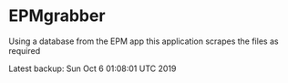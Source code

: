 # EPMgrabber
Using a database from the EPM app this application scrapes the files as required


Latest backup: Sun Oct 6 01:08:01 UTC 2019
